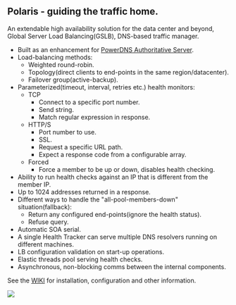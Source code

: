 ## Polaris - guiding the traffic home.

An extendable high availability solution for the data center and beyond, Global Server Load Balancing(GSLB), DNS-based traffic manager.

* Built as an enhancement for [PowerDNS Authoritative Server](https://www.powerdns.com/auth.html).
* Load-balancing methods:
    * Weighted round-robin.
    * Topology(direct clients to end-points in the same region/datacenter).
    * Failover group(active-backup).
* Parameterized(timeout, interval, retries etc.) health monitors:
    * TCP
        * Connect to a specific port number.
        * Send string.
        * Match regular expression in response.
    * HTTP/S
        * Port number to use.
        * SSL.
        * Request a specific URL path.
        * Expect a response code from a configurable array.
    * Forced
        * Force a member to be up or down, disables health checking. 
* Ability to run health checks against an IP that is different from the member IP. 
* Up to 1024 addresses returned in a response.
* Different ways to handle the "all-pool-members-down" situation(fallback):
    * Return any configured end-points(ignore the health status).
    * Refuse query.
* Automatic SOA serial.
* A single Health Tracker can serve multiple DNS resolvers running on different machines.
* LB configuration validation on start-up operations.
* Elastic threads pool serving health checks.
* Asynchronous, non-blocking comms between the internal components.

See the [WIKI](https://github.com/polaris-gslb/polaris-core/wiki) for installation, configuration and other information.

![](https://github.com/polaris-gslb/polaris-core/wiki/overview.jpg)
